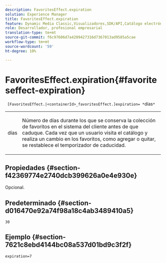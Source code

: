 ```yaml
---
description: FavoritesEffect.expiration
solution: Experience Manager
title: FavoritesEffect.expiration
feature: Dynamic Media Classic,Visualizadores,SDK/API,Catálogo electrónico
role: Desarrollador, profesional empresarial
translation-type: tm+mt
source-git-commit: f6c97606d7a4209427316d7367013ad9585a5cae
workflow-type: tm+mt
source-wordcount: '59'
ht-degree: 10%

---
```



# FavoritesEffect.expiration{#favoriteseffect-expiration}

` [FavoritesEffect.|<containerId>_favoritesEffect.]expiration= *`días`*`

<table id="table_2B109D2F91E64B5382B31921C3780FA5"> 
 <tbody> 
  <tr> 
   <td colname="col1"> <p><span class="codeph"><span class="varname"> días</span></span> </p> </td> 
   <td colname="col2"> <p> Número de días durante los que se conserva la colección de favoritos en el sistema del cliente antes de que caduque. Cada vez que un usuario visita el catálogo y realiza un cambio en los favoritos, como agregar o quitar, se restablece el temporizador de caducidad. </p> </td> 
  </tr> 
 </tbody> 
</table>

## Propiedades {#section-f42369774e2740dcb399626a0e4e930e}

Opcional.

## Predeterminado {#section-d016470e92a74f98a18c4ab3489410a5}

`30`

## Ejemplo {#section-7621c8ebd4144bc08a537d01bd9c3f2f}

`expiration=7`
